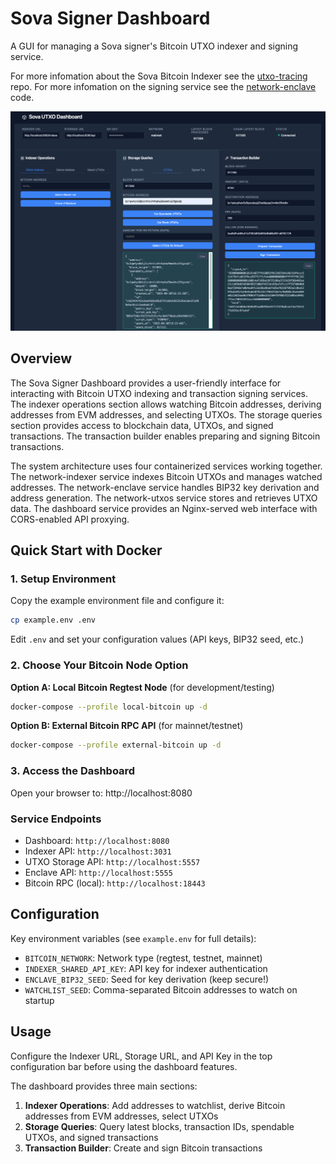 # Sova Signer Dashboard

A GUI for managing a Sova signer's Bitcoin UTXO indexer and signing service.

For more infomation about the Sova Bitcoin Indexer see the [utxo-tracing](https://github.com/SovaNetwork/utxo-tracing) repo. For more infomation on the signing service see the [network-enclave](https://github.com/SovaNetwork/network-enclave) code.

![Dashboard](dashboard.png)

## Overview

The Sova Signer Dashboard provides a user-friendly interface for interacting with Bitcoin UTXO indexing and transaction signing services. The indexer operations section allows watching Bitcoin addresses, deriving addresses from EVM addresses, and selecting UTXOs. The storage queries section provides access to blockchain data, UTXOs, and signed transactions. The transaction builder enables preparing and signing Bitcoin transactions.

The system architecture uses four containerized services working together. The network-indexer service indexes Bitcoin UTXOs and manages watched addresses. The network-enclave service handles BIP32 key derivation and address generation. The network-utxos service stores and retrieves UTXO data. The dashboard service provides an Nginx-served web interface with CORS-enabled API proxying.

## Quick Start with Docker

### 1. Setup Environment

Copy the example environment file and configure it:

```bash
cp example.env .env
```

Edit `.env` and set your configuration values (API keys, BIP32 seed, etc.)

### 2. Choose Your Bitcoin Node Option

**Option A: Local Bitcoin Regtest Node** (for development/testing)
```bash
docker-compose --profile local-bitcoin up -d
```

**Option B: External Bitcoin RPC API** (for mainnet/testnet)
```bash
docker-compose --profile external-bitcoin up -d
```

### 3. Access the Dashboard

Open your browser to: http://localhost:8080

### Service Endpoints
- Dashboard: `http://localhost:8080`
- Indexer API: `http://localhost:3031`
- UTXO Storage API: `http://localhost:5557`
- Enclave API: `http://localhost:5555`
- Bitcoin RPC (local): `http://localhost:18443`

## Configuration

Key environment variables (see `example.env` for full details):

- `BITCOIN_NETWORK`: Network type (regtest, testnet, mainnet)
- `INDEXER_SHARED_API_KEY`: API key for indexer authentication
- `ENCLAVE_BIP32_SEED`: Seed for key derivation (keep secure!)
- `WATCHLIST_SEED`: Comma-separated Bitcoin addresses to watch on startup

## Usage

Configure the Indexer URL, Storage URL, and API Key in the top configuration bar before using the dashboard features.

The dashboard provides three main sections:

1. **Indexer Operations**: Add addresses to watchlist, derive Bitcoin addresses from EVM addresses, select UTXOs
2. **Storage Queries**: Query latest blocks, transaction IDs, spendable UTXOs, and signed transactions
3. **Transaction Builder**: Create and sign Bitcoin transactions
